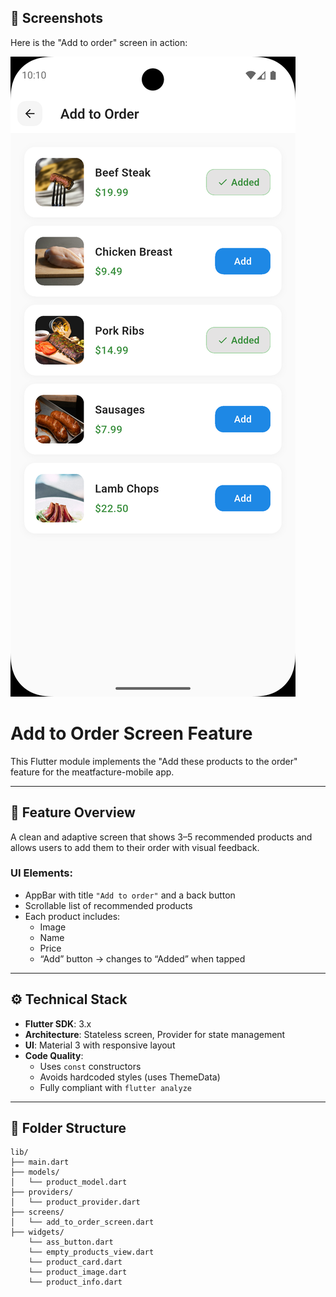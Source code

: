 ## 📸 Screenshots

Here is the "Add to order" screen in action:

![Add to Order Screenshot](assets/screenshot.png)
# Add to Order Screen Feature

This Flutter module implements the "Add these products to the order" feature for the meatfacture-mobile app.

---

## 📱 Feature Overview

A clean and adaptive screen that shows 3–5 recommended products and allows users to add them to their order with visual feedback.

### UI Elements:
- AppBar with title `"Add to order"` and a back button
- Scrollable list of recommended products
- Each product includes:
  - Image
  - Name
  - Price
  - “Add” button → changes to “Added” when tapped

---

## ⚙️ Technical Stack

- **Flutter SDK**: 3.x
- **Architecture**: Stateless screen, Provider for state management
- **UI**: Material 3 with responsive layout
- **Code Quality**:
  - Uses `const` constructors
  - Avoids hardcoded styles (uses ThemeData)
  - Fully compliant with `flutter analyze`

---

## 📂 Folder Structure

```plaintext
lib/
├── main.dart
├── models/
│   └── product_model.dart
├── providers/
│   └── product_provider.dart
├── screens/
│   └── add_to_order_screen.dart
├── widgets/
    └── ass_button.dart
    └── empty_products_view.dart
    └── product_card.dart
    └── product_image.dart
    └── product_info.dart